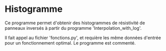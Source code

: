 # Histogramme

Ce programme permet d'obtenir des histogrammes de résistivité de panneaux inversés à partir du programme 'Interpolation_with_log'.

Il fait appel au fichier 'fonctions.py', et requière les même données d'entrée pour un fonctionnement optimal. Le programme est commenté.
